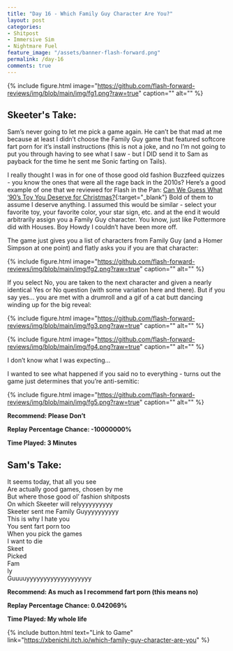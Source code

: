```yaml
---
title: "Day 16 - Which Family Guy Character Are You?"
layout: post
categories:
- Shitpost
- Immersive Sim
- Nightmare Fuel
feature_image: "/assets/banner-flash-forward.png"
permalink: /day-16
comments: true
---
```


{% include figure.html image="https://github.com/flash-forward-reviews/img/blob/main/img/fg1.png?raw=true" caption="" alt="" %}

## Skeeter's Take:

Sam’s never going to let me pick a game again. He can’t be that mad at me because at least I didn’t choose the Family Guy game that featured softcore fart porn for it’s install instructions (this is not a joke, and no I’m not going to put you through having to see what I saw - but I DID send it to Sam as payback for the time he sent me Sonic farting on Tails). 

I really thought I was in for one of those good old fashion Buzzfeed quizzes - you know the ones that were all the rage back in the 2010s? Here’s a good example of one that we reviewed for Flash in the Pan: [Can We Guess What ‘90’s Toy You Deserve for Christmas?](https://www.buzzfeed.com/kevinsmith/what-toy-is-under-your-tree){:target="_blank"}
Bold of them to assume I deserve anything. 
I assumed this would be similar - select your favorite toy, your favorite color, your star sign, etc. and at the end it would arbitrarily assign you a Family Guy character. You know, just like Pottermore did with Houses. 
Boy Howdy I couldn’t have been more off. 

The game just gives you a list of characters from Family Guy (and a Homer Simpson at one point) and flatly asks you if you are that character: 

{% include figure.html image="https://github.com/flash-forward-reviews/img/blob/main/img/fg2.png?raw=true" caption="" alt="" %}

If you select No, you are taken to the next character and given a nearly identical Yes or No question (with some variation here and there). 
But if you say yes… you are met with a drumroll and a gif of a cat butt dancing winding up for the big reveal:

{% include figure.html image="https://github.com/flash-forward-reviews/img/blob/main/img/fg3.png?raw=true" caption="" alt="" %}

{% include figure.html image="https://github.com/flash-forward-reviews/img/blob/main/img/fg4.png?raw=true" caption="" alt="" %}

I don’t know what I was expecting… 

I wanted to see what happened if you said no to everything - turns out the game just determines that you’re anti-semitic:

{% include figure.html image="https://github.com/flash-forward-reviews/img/blob/main/img/fg5.png?raw=true" caption="" alt="" %}

**Recommend: Please Don’t**

**Replay Percentage Chance: -10000000%**

**Time Played: 3 Minutes**

## Sam's Take:

It seems today, that all you see\
Are actually good games, chosen by me\
But where those good ol’ fashion shitposts\
On which Skeeter will relyyyyyyyyyy\
Skeeter sent me Family Guyyyyyyyyyy\
This is why I hate you\
You sent fart porn too\
When you pick the games\
I want to die\
Skeet\
Picked\
Fam\
ly\
Guuuuyyyyyyyyyyyyyyyyyyy

**Recommend: As much as I recommend fart porn (this means no)**

**Replay Percentage Chance: 0.042069%**

**Time Played: My whole life**

{% include button.html text="Link to Game" link="https://xbenichi.itch.io/which-family-guy-character-are-you" %}